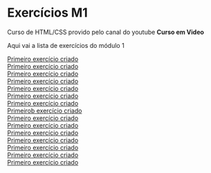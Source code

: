 # Exercícios M1
 Curso de HTML/CSS provido pelo canal do youtube **Curso em Video**

 Aqui vai a lista de exercícios do módulo 1

<a href="https://lucasfelipea.github.io/html-css/exercicios modulo 1/ex001" target="_self">Primeiro exercício criado</a><br>
<a href="https://lucasfelipea.github.io/html-css/exercicios modulo 1/ex002" target="_self">Primeiro exercício criado</a><br>
<a href="https://lucasfelipea.github.io/html-css/exercicios modulo 1/ex003" target="_self">Primeiro exercício criado</a><br>
<a href="https://lucasfelipea.github.io/html-css/exercicios modulo 1/ex004" target="_self">Primeiro exercício criado</a><br>
<a href="https://lucasfelipea.github.io/html-css/exercicios modulo 1/ex006" target="_self">Primeiro exercício criado</a><br>
<a href="https://lucasfelipea.github.io/html-css/exercicios modulo 1/ex007" target="_self">Primeiro exercício criado</a><br>
<a href="https://lucasfelipea.github.io/html-css/exercicios modulo 1/ex008" target="_self">Primeiro exercício criado</a><br>
<a href="https://lucasfelipea.github.io/html-css/exercicios modulo 1/ex008b" target="_self">Primeirob exercício criado</a><br>
<a href="https://lucasfelipea.github.io/html-css/exercicios modulo 1/ex009" target="_self">Primeiro exercício criado</a><br>
<a href="https://lucasfelipea.github.io/html-css/exercicios modulo 1/ex010" target="_self">Primeiro exercício criado</a><br>
<a href="https://lucasfelipea.github.io/html-css/exercicios modulo 1/ex011" target="_self">Primeiro exercício criado</a><br>
<a href="https://lucasfelipea.github.io/html-css/exercicios modulo 1/ex012" target="_self">Primeiro exercício criado</a><br>
<a href="https://lucasfelipea.github.io/html-css/exercicios modulo 1/ex013" target="_self">Primeiro exercício criado</a><br>
<a href="https://lucasfelipea.github.io/html-css/exercicios modulo 1/ex014" target="_self">Primeiro exercício criado</a><br>
<a href="https://lucasfelipea.github.io/html-css/exercicios modulo 1/ex015" target="_self">Primeiro exercício criado</a><br>

